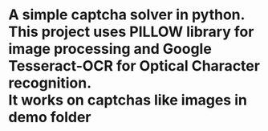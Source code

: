 A simple captcha solver in python.  
This project uses PILLOW library for image processing and Google Tesseract-OCR for Optical Character recognition.  
It works on captchas like images in demo folder  
=========================================================================================================  
